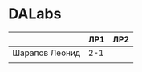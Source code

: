 # DALabs
|                   | ЛР1      |   ЛР2      |
|-------------------|----------|------------|
|  Шарапов Леонид   | 2-1      |               |
| |              |               |
